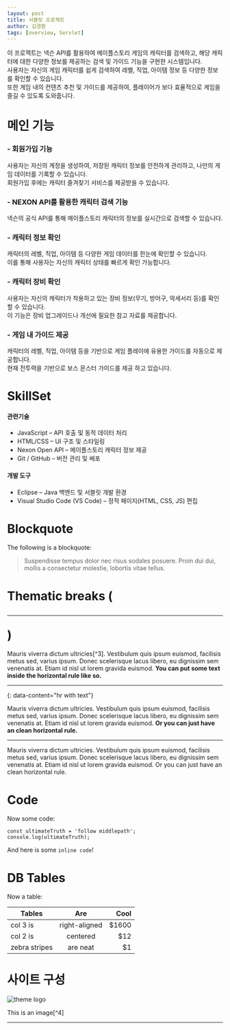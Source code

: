 ```yaml
---
layout: post
title: 서블릿 프로젝트
author: 김경환
tags: [overview, Servlet]
---
```


이 프로젝트는 넥슨 API를 활용하여 메이플스토리 게임의 캐릭터를 검색하고, 해당 캐릭터에 대한 다양한 정보를 제공하는 검색 및 가이드 기능을 구현한 시스템입니다.<br> 사용자는 자신의 게임 캐릭터를 쉽게 검색하여 레벨, 직업, 아이템 정보 등 다양한 정보를 확인할 수 있습니다.<br> 또한 게임 내의 컨텐츠 추천 및 가이드를 제공하여, 플레이어가 보다 효율적으로 게임을 즐길 수 있도록 도와줍니다.

# 메인 기능

### - 회원가입 기능
사용자는 자신의 계정을 생성하여, 저장된 캐릭터 정보를 안전하게 관리하고, 나만의 게임 데이터를 기록할 수 있습니다.<br> 회원가입 후에는 캐릭터 즐겨찾기 서비스를 제공받을 수 있습니다.

### - NEXON API를 활용한 캐릭터 검색 기능
넥슨의 공식 API를 통해 메이플스토리 캐릭터의 정보를 실시간으로 검색할 수 있습니다. 

### - 캐릭터 정보 확인
캐릭터의 레벨, 직업, 아이템 등 다양한 게임 데이터를 한눈에 확인할 수 있습니다. <br> 이를 통해 사용자는 자신의 캐릭터 상태를 빠르게 확인 가능합니다.

### - 캐릭터 장비 확인
사용자는 자신의 캐릭터가 착용하고 있는 장비 정보(무기, 방어구, 악세서리 등)를 확인할 수 있습니다. <br>이 기능은 장비 업그레이드나 개선에 필요한 참고 자료를 제공합니다.

### - 게임 내 가이드 제공
캐릭터의 레벨, 직업, 아이템 등을 기반으로 게임 플레이에 유용한 가이드를 자동으로 제공합니다. <br>현재 전투력을 기반으로 보스 몬스터 가이드를 제공 하고 있습니다.

# SkillSet

#### 관련기술

- JavaScript – API 호출 및 동적 데이터 처리
- HTML/CSS – UI 구조 및 스타일링
- Nexon Open API – 메이플스토리 캐릭터 정보 제공
- Git / GitHub – 버전 관리 및 배포


#### 개발 도구

- Eclipse – Java 백엔드 및 서블릿 개발 환경
- Visual Studio Code (VS Code) – 정적 페이지(HTML, CSS, JS) 편집

# Blockquote

The following is a blockquote:

> Suspendisse tempus dolor nec risus sodales posuere. Proin dui dui, mollis a consectetur molestie, lobortis vitae tellus.

# Thematic breaks (<hr>)

Mauris viverra dictum ultricies[^3]. Vestibulum quis ipsum euismod, facilisis metus sed, varius ipsum. Donec scelerisque lacus libero, eu dignissim sem venenatis at. Etiam id nisl ut lorem gravida euismod. **You can put some text inside the horizontal rule like so.**

---
{: data-content="hr with text"}

Mauris viverra dictum ultricies. Vestibulum quis ipsum euismod, facilisis metus sed, varius ipsum. Donec scelerisque lacus libero, eu dignissim sem venenatis at. Etiam id nisl ut lorem gravida euismod. **Or you can just have an clean horizontal rule.**

---

Mauris viverra dictum ultricies. Vestibulum quis ipsum euismod, facilisis metus sed, varius ipsum. Donec scelerisque lacus libero, eu dignissim sem venenatis at. Etiam id nisl ut lorem gravida euismod. Or you can just have an clean horizontal rule.

# Code

Now some code:

```
const ultimateTruth = 'follow middlepath';
console.log(ultimateTruth);
```

And here is some `inline code`!

# DB Tables

Now a table:

| Tables        | Are           | Cool  |
| ------------- |:-------------:| -----:|
| col 3 is      | right-aligned | $1600 |
| col 2 is      | centered      |   $12 |
| zebra stripes | are neat      |    $1 |

# 사이트 구성

![theme logo](http://www.abhinavsaxena.com/images/abhinav.jpeg)

This is an image[^4]

---

